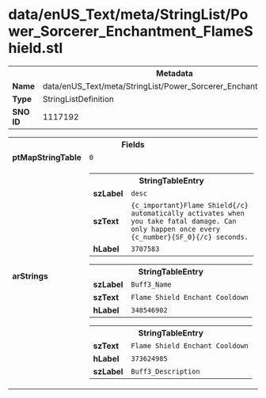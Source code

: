 <h1>data/enUS_Text/meta/StringList/Power_Sorcerer_Enchantment_FlameShield.stl</h1><table><tr><th colspan="100%">Metadata</th></tr><tr><td><b>Name</b></td><td>data/enUS_Text/meta/StringList/Power_Sorcerer_Enchantment_FlameShield.stl</td></tr><tr><td><b>Type</b></td><td>StringListDefinition</td></tr><tr><td><b>SNO ID</b></td><td>1117192</td></tr></table>

<table><tr><th colspan="100%">Fields</th></tr><tr><td><b>ptMapStringTable</b></td><td><code>0</code></td></tr><tr><td><b>arStrings</b></td><td><table><tr><th colspan="100%">StringTableEntry</th></tr><tr><td><b>szLabel</b></td><td><code>desc</code></td></tr><tr><td><b>szText</b></td><td><code>{c_important}Flame Shield{/c} automatically activates when you take fatal damage. Can only happen once every {c_number}{SF_0}{/c} seconds.</code></td></tr><tr><td><b>hLabel</b></td><td><code>3707583</code></td></tr></table>


<table><tr><th colspan="100%">StringTableEntry</th></tr><tr><td><b>szLabel</b></td><td><code>Buff3_Name</code></td></tr><tr><td><b>szText</b></td><td><code>Flame Shield Enchant Cooldown</code></td></tr><tr><td><b>hLabel</b></td><td><code>348546902</code></td></tr></table>


<table><tr><th colspan="100%">StringTableEntry</th></tr><tr><td><b>szText</b></td><td><code>Flame Shield Enchant Cooldown</code></td></tr><tr><td><b>hLabel</b></td><td><code>373624985</code></td></tr><tr><td><b>szLabel</b></td><td><code>Buff3_Description</code></td></tr></table>


</td></tr></table>

